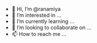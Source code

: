 - 👋 Hi, I’m @ranamiya
- 👀 I’m interested in ...
- 🌱 I’m currently learning ...
- 💞️ I’m looking to collaborate on ...
- 📫 How to reach me ...

<!---
ranamiya/ranamiya is a ✨ special ✨ repository because its `README.md` (this file) appears on your GitHub profile.
You can click the Preview link to take a look at your changes.
--->
